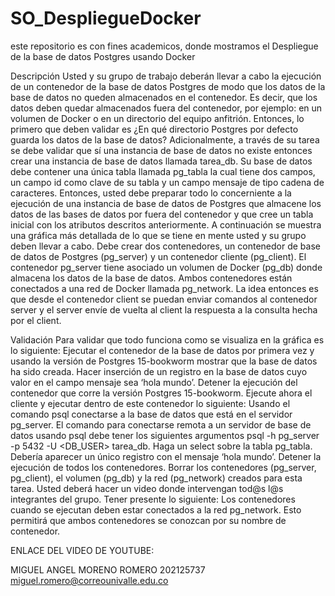 # SO_DespliegueDocker
este repositorio  es con fines academicos, donde mostramos el Despliegue de la base de datos Postgres usando Docker

Descripción
Usted y su grupo de trabajo deberán llevar a cabo la ejecución de un contenedor de la base de datos Postgres de modo que los datos de la base de datos no queden almacenados en el contenedor. Es decir, que los datos deben quedar almacenados fuera del contenedor, por ejemplo: en un volumen de Docker o en un directorio del equipo anfitrión. Entonces, lo primero que deben validar es ¿En qué directorio Postgres por defecto guarda los datos de la base de datos? 
Adicionalmente, a través de su tarea se debe validar que sí una instancia de base de datos no existe entonces crear  una instancia de base de datos llamada tarea_db. Su base de datos debe contener una única tabla llamada pg_tabla la cual tiene dos campos, un campo id como clave de su tabla y un campo mensaje de tipo cadena de caracteres. Entonces, usted debe preparar todo lo concerniente a la ejecución de una instancia de base de datos de Postgres que almacene los datos de las bases de datos por fuera del contenedor y que cree un tabla inicial con los atributos descritos anteriormente.
A continuación se muestra una gráfica más detallada de lo que se tiene en mente usted y su grupo deben llevar a cabo. Debe crear dos contenedores, un contenedor de base de datos de Postgres (pg_server) y un contenedor cliente (pg_client). El contenedor pg_server tiene asociado un volumen de Docker (pg_db) donde almacena los datos de la base de datos. Ambos contenedores están conectados a una red de Docker llamada pg_network. La idea entonces es que desde el contenedor client se puedan enviar comandos al contenedor server y el server envíe de vuelta al client la respuesta a la consulta hecha por el client.


Validación
Para validar que todo funciona como se visualiza en la gráfica es lo siguiente:
Ejecutar el contenedor de la base de datos por primera vez y usando la versión de Postgres 15-bookworm mostrar que la base de datos ha sido creada. Hacer inserción de un registro en la base de datos cuyo valor en el campo mensaje sea ‘hola mundo’.
Detener la ejecución del contenedor que corre la versión Postgres 15-bookworm.
Ejecute ahora el cliente y ejecutar dentro de este contenedor lo siguiente:
Usando el comando psql conectarse a la base de datos que está en el servidor pg_server. El comando para conectarse remota a un servidor de base de datos usando psql debe tener los siguientes argumentos psql -h pg_server -p 5432 -U <DB_USER> tarea_db.
Haga un select sobre la tabla pg_tabla. Debería aparecer un único registro con el mensaje ‘hola mundo’.
Detener la ejecución de todos los contenedores.
Borrar los contenedores (pg_server, pg_client), el volumen (pg_db) y la red (pg_network) creados para esta tarea.
Usted deberá hacer un video donde intervengan tod@s l@s integrantes del grupo. 
Tener presente lo siguiente:
Los contenedores cuando se ejecutan deben estar conectados a la red pg_network.  Esto permitirá que ambos contenedores se conozcan por su nombre de contenedor.

ENLACE DEL VIDEO DE YOUTUBE:

MIGUEL ANGEL MORENO ROMERO 202125737
miguel.romero@correounivalle.edu.co

